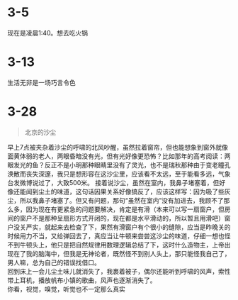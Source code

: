 # 3-5   
现在是凌晨1:40。想去吃火锅

# 3-13   
生活无非是一场巧言令色

# 3-28  
> 北京的沙尘  

早上7点被夹杂着沙尘的呼啸的北风吵醒，虽然拉着窗帘，但也能想象到窗外就像面黄体弱的老人，两眼昏暗没有光，但有光好像更恐怖？比如那年的高考阅读：两眼发光的鱼？反正不是小明那种眼睛里没有了灵光，也不是瑞秋那种由于变老瞳孔涣散而丧失深邃，我只是想形容在这沙尘里，应该看不太远，至于能看多远，气象台发微博说过了，大致500米。
接着说沙尘，虽然在室内，我鼻子堵塞着，但好像还能闻到尘土的味道，这句话因果关系好像搞反了，应该这样写：因为吸了些灰尘，所以我鼻子堵塞了。但又有问题，那句“虽然在室内”没有加进去，我顾不了那么多，因为现在有更紧急的问题要解决，肯定是有滑（本来可以写一扇窗户，但房间的窗户不是那种呈扇形方式开闭的，现在都是水平滑动的，所以暂且用滑吧）窗户没关严实，就起来去检查了下，果然有滑窗户有个很小的缝隙，应当是昨晚关的时候用力不当，又给弹回去了，真应当让牛顿来尝尝这沙尘的味道，仔细一想也怪不到牛顿头上，他只是把自然规律用数理逻辑总结了下，这时什么造物主，上帝出现在了我的脑海中，但我是无神论者，既然怪不到别人头上，那只能怪我自己了，男人嘛，总为自己的错误找借口。  
回到床上一会儿尘土味儿就消失了，我裹着被子，偶尔还能听到呼啸的风声，索性带上耳机，播放帆布小镇的歌曲，风声也逐渐消失了。  
你看，视觉，嗅觉，听觉也不一定那么真实